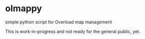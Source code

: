 # olmappy
simple python script for Overload map management

This is work-in-progress and not ready for the general public, yet.
